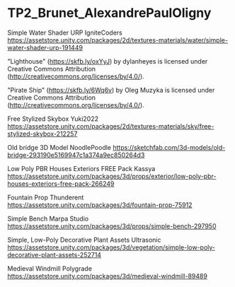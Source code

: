 # TP2_Brunet_AlexandrePaulOligny

Simple Water Shader URP
IgniteCoders
https://assetstore.unity.com/packages/2d/textures-materials/water/simple-water-shader-urp-191449

"Lighthouse" (https://skfb.ly/oxYyJ) by dylanheyes is licensed under Creative Commons Attribution (http://creativecommons.org/licenses/by/4.0/).

"Pirate Ship" (https://skfb.ly/6Wq6v) by Oleg Muzyka is licensed under Creative Commons Attribution (http://creativecommons.org/licenses/by/4.0/).

Free Stylized Skybox
Yuki2022
https://assetstore.unity.com/packages/2d/textures-materials/sky/free-stylized-skybox-212257

Old bridge
3D Model
NoodlePoodle
https://sketchfab.com/3d-models/old-bridge-293190e5169947c1a374a9ec850264d3

Low Poly PBR Houses Exteriors FREE Pack
Kassya
https://assetstore.unity.com/packages/3d/props/exterior/low-poly-pbr-houses-exteriors-free-pack-266249

Fountain Prop
Thunderent
https://assetstore.unity.com/packages/3d/fountain-prop-75912

Simple Bench
Marpa Studio
https://assetstore.unity.com/packages/3d/props/simple-bench-297950

Simple, Low-Poly Decorative Plant Assets
Ultrasonic
https://assetstore.unity.com/packages/3d/vegetation/simple-low-poly-decorative-plant-assets-252714

Medieval Windmill
Polygrade
https://assetstore.unity.com/packages/3d/medieval-windmill-89489